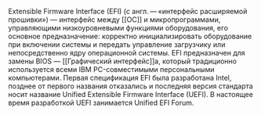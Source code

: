 Extensible Firmware Interface (EFI) (с англ. — «интерфейс расширяемой прошивки») — интерфейс между [[ОС]] и микропрограммами, управляющими низкоуровневыми функциями оборудования, его основное предназначение: корректно инициализировать оборудование при включении системы и передать управление загрузчику или непосредственно ядру операционной системы. EFI предназначен для замены BIOS — [[Графический интерфейс]]а, который традиционно используется всеми IBM PC-совместимыми персональными компьютерами. Первая спецификация EFI была разработана Intel, позднее от первого названия отказались и последняя версия стандарта носит название Unified Extensible Firmware Interface (UEFI). В настоящее время разработкой UEFI занимается Unified EFI Forum.